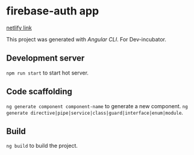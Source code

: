 # firebase-auth app

[netlify link](https://elusiveway-firebase-auth.netlify.app/)  


This project was generated with *Angular CLI*.
For Dev-incubator.

## Development server
`npm run start` to start hot server.

## Code scaffolding
`ng generate component component-name` to generate a new component. 
`ng generate directive|pipe|service|class|guard|interface|enum|module`.  

## Build
`ng build` to build the project.